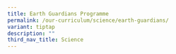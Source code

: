 ```yaml
---
title: Earth Guardians Programme
permalink: /our-curriculum/science/earth-guardians/
variant: tiptap
description: ""
third_nav_title: Science
---
```

